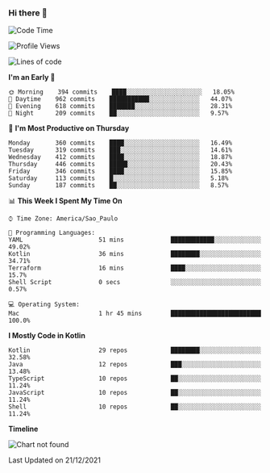 ### Hi there 👋

<!--
**fernandonogueira/fernandonogueira** is a ✨ _special_ ✨ repository because its `README.md` (this file) appears on your GitHub profile.

Here are some ideas to get you started:

- 🔭 I’m currently working on ...
- 🌱 I’m currently learning ...
- 👯 I’m looking to collaborate on ...
- 🤔 I’m looking for help with ...
- 💬 Ask me about ...
- 📫 How to reach me: ...
- 😄 Pronouns: ...
- ⚡ Fun fact: ...
-->

<!--START_SECTION:waka-->
![Code Time](http://img.shields.io/badge/Code%20Time-1%2C184%20hrs%2049%20mins-blue)

![Profile Views](http://img.shields.io/badge/Profile%20Views-1-blue)

![Lines of code](https://img.shields.io/badge/From%20Hello%20World%20I%27ve%20Written-329%20Thousand%20lines%20of%20code-blue)

**I'm an Early 🐤** 

```text
🌞 Morning    394 commits    ████░░░░░░░░░░░░░░░░░░░░░   18.05% 
🌆 Daytime    962 commits    ███████████░░░░░░░░░░░░░░   44.07% 
🌃 Evening    618 commits    ███████░░░░░░░░░░░░░░░░░░   28.31% 
🌙 Night      209 commits    ██░░░░░░░░░░░░░░░░░░░░░░░   9.57%

```
📅 **I'm Most Productive on Thursday** 

```text
Monday       360 commits    ████░░░░░░░░░░░░░░░░░░░░░   16.49% 
Tuesday      319 commits    ███░░░░░░░░░░░░░░░░░░░░░░   14.61% 
Wednesday    412 commits    ████░░░░░░░░░░░░░░░░░░░░░   18.87% 
Thursday     446 commits    █████░░░░░░░░░░░░░░░░░░░░   20.43% 
Friday       346 commits    ████░░░░░░░░░░░░░░░░░░░░░   15.85% 
Saturday     113 commits    █░░░░░░░░░░░░░░░░░░░░░░░░   5.18% 
Sunday       187 commits    ██░░░░░░░░░░░░░░░░░░░░░░░   8.57%

```


📊 **This Week I Spent My Time On** 

```text
⌚︎ Time Zone: America/Sao_Paulo

💬 Programming Languages: 
YAML                     51 mins             ████████████░░░░░░░░░░░░░   49.02% 
Kotlin                   36 mins             ████████░░░░░░░░░░░░░░░░░   34.71% 
Terraform                16 mins             ████░░░░░░░░░░░░░░░░░░░░░   15.7% 
Shell Script             0 secs              ░░░░░░░░░░░░░░░░░░░░░░░░░   0.57%

💻 Operating System: 
Mac                      1 hr 45 mins        █████████████████████████   100.0%

```

**I Mostly Code in Kotlin** 

```text
Kotlin                   29 repos            ████████░░░░░░░░░░░░░░░░░   32.58% 
Java                     12 repos            ███░░░░░░░░░░░░░░░░░░░░░░   13.48% 
TypeScript               10 repos            ██░░░░░░░░░░░░░░░░░░░░░░░   11.24% 
JavaScript               10 repos            ██░░░░░░░░░░░░░░░░░░░░░░░   11.24% 
Shell                    10 repos            ██░░░░░░░░░░░░░░░░░░░░░░░   11.24%

```


**Timeline**

![Chart not found](https://raw.githubusercontent.com/fernandonogueira/fernandonogueira/master/charts/bar_graph.png) 


 Last Updated on 21/12/2021
<!--END_SECTION:waka-->

